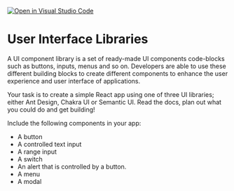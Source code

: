 [![Open in Visual Studio Code](https://classroom.github.com/assets/open-in-vscode-f059dc9a6f8d3a56e377f745f24479a46679e63a5d9fe6f495e02850cd0d8118.svg)](https://classroom.github.com/online_ide?assignment_repo_id=6823160&assignment_repo_type=AssignmentRepo)
# User Interface Libraries

A UI component library is a set of ready-made UI components code-blocks such as buttons, inputs, menus and so on. Developers are able to use these different building blocks to create different components to enhance the user experience and user interface of applications.

Your task is to create a simple React app using one of three UI libraries; either Ant Design, Chakra UI or Semantic UI. Read the docs, plan out what you could do and get building!

Include the following components in your app:

- A button
- A controlled text input
- A range input
- A switch
- An alert that is controlled by a button.
- A menu
- A modal
